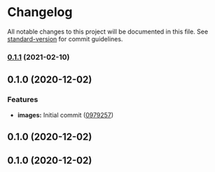 # Changelog

All notable changes to this project will be documented in this file. See [standard-version](https://github.com/conventional-changelog/standard-version) for commit guidelines.

### [0.1.1](https://github.com/factorial-io/fstack/compare/image/v0.1.0...image/v0.1.1) (2021-02-10)

## 0.1.0 (2020-12-02)


### Features

* **images:** Initial commit ([0979257](https://github.com/factorial-io/fstack/commit/09792570dc302d4470420eb347c55faf0e1b2db0))

## 0.1.0 (2020-12-02)

## 0.1.0 (2020-12-02)
